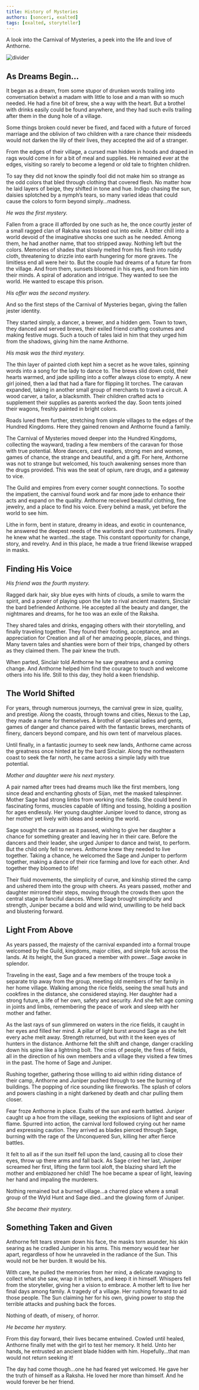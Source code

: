 ```yaml
---
title: History of Mysteries
authors: [sonceri, exalted]
tags: [exalted, storyteller]
---
```


A look into the Carnival of Mysteries, a peek into the life and love of Anthorne.

<!--truncate-->

![divider](/img/divide/divide-exalted.png)
## As Dreams Begin…

It began as a dream, from some stupor of drunken words trailing into conversation betwixt a madam with little to lose and a man with so much needed. He had a fine bit of brew, she a way with the heart. But a brothel with drinks easily could be found anywhere, and they had such evils trailing after them in the dung hole of a village.

Some things broken could never be fixed, and faced with a future of forced marriage and the oblivion of two children with a rare chance their misdeeds would not darken the lily of their lives, they accepted the aid of a stranger.

From the edges of their village, a cursed man hidden in hoods and draped in rags would come in for a bit of meal and supplies. He remained ever at the edges, visiting so rarely to become a legend or old tale to frighten children.

To say they did not know the spindly fool did not make him so strange as the odd colors that bled through clothing that covered flesh. No matter how he laid layers of beige, they shifted in tone and hue. Indigo chasing the sun, daisies splotched by a nymph’s tears, so many varied ideas that could cause the colors to form beyond simply…madness.

*He was the first mystery.*

Fallen from a grace ill afforded by one such as he, the once courtly jester of a small ragged clan of Raksha was tossed out into exile. A bitter chill into a world devoid of the imaginative shocks one such as he needed. Among them, he had another name, that too stripped away. Nothing left but the colors. Memories of shades that slowly melted from his flesh into ruddy cloth, threatening to drizzle into earth hungering for more graves. The limitless end all were heir to. But the couple had dreams of a future far from the village. And from them, sunsets bloomed in his eyes, and from him into their minds. A spiral of adoration and intrigue. They wanted to see the world. He wanted to escape this prison.

*His offer was the second mystery.*

And so the first steps of the Carnival of Mysteries began, giving the fallen jester identity.

They started simply, a dancer, a brewer, and a hidden gem. Town to town, they danced and served brews, their exiled friend crafting costumes and making festive mugs. Such a touch of tales laid in him that they urged him from the shadows, giving him the name Anthorne.

*His mask was the third mystery.*

The thin layer of painted cloth kept him a secret as he wove tales, spinning words into a song for the lady to dance to. The brews slid down cold, their hearts warmed, and jade spilling into a coffer always close to empty. A new girl joined, then a lad that had a flare for flipping lit torches. The caravan expanded, taking in another small group of merchants to travel a circuit. A wood carver, a tailor, a blacksmith. Their children crafted acts to supplement their supplies as parents worked the day. Soon tents joined their wagons, freshly painted in bright colors.

Roads lured them further, stretching from simple villages to the edges of the Hundred Kingdoms. Here they gained renown and Anthorne found a family.

The Carnival of Mysteries moved deeper into the Hundred Kingdoms, collecting the wayward, trading a few members of the caravan for those with true potential. More dancers, card readers, strong men and women, games of chance, the strange and beautiful, and a gift. For here, Anthorne was not to strange but welcomed, his touch awakening senses more than the drugs provided. This was the seat of opium, rare drugs, and a gateway to vice.

The Guild and empires from every corner sought connections. To soothe the impatient, the carnival found work and far more jade to enhance their acts and expand on the quality. Anthorne received beautiful clothing, fine jewelry, and a place to find his voice. Every behind a mask, yet before the world to see him.

Lithe in form, bent in stature, dreamy in ideas, and exotic in countenance, he answered the deepest needs of the warlords and their customers. Finally he knew what he wanted…the stage. This constant opportunity for change, story, and revelry. And in this place, he made a true friend likewise wrapped in masks.

## Finding His Voice

*His friend was the fourth mystery.*

Ragged dark hair, sky blue eyes with hints of clouds, a smile to warm the spirit, and a power of playing upon the lute to rival ancient masters, Sinclair the bard befriended Anthorne. He accepted all the beauty and danger, the nightmares and dreams, for he too was an exile of the Raksha.

They shared tales and drinks, engaging others with their storytelling, and finally traveling together. They found their footing, acceptance, and an appreciation for Creation and all of her amazing people, places, and things. Many tavern tales and shanties were born of their trips, changed by others as they claimed them. The pair knew the truth.

When parted, Sinclair told Anthorne he saw greatness and a coming change. And Anthorne helped him find the courage to touch and welcome others into his life. Still to this day, they hold a keen friendship.

## The World Shifted

For years, through numerous journeys, the carnival grew in size, quality, and prestige. Along the coasts, through towns and cities, Nexus to the Lap, they made a name for themselves. A brothel of special ladies and gents, games of danger and chance paired with the fantastic brews, merchants of finery, dancers beyond compare, and his own tent of marvelous places.

Until finally, in a fantastic journey to seek new lands, Anthorne came across the greatness once hinted at by the bard Sinclair. Along the northeastern coast to seek the far north, he came across a simple lady with true potential.

*Mother and daughter were his next mystery.*

A pair named after trees had dreams much like the first members, long since dead and enchanting ghosts of Sijan, met the masked talespinner. Mother Sage had strong limbs from working rice fields. She could bend in fascinating forms, muscles capable of lifting and tossing, holding a position for ages endlessly. Her young daughter Juniper loved to dance, strong as her mother yet lively with ideas and seeking the world.

Sage sought the caravan as it passed, wishing to give her daughter a chance for something greater and leaving her in their care. Before the dancers and their leader, she urged Juniper to dance and twist, to perform. But the child only fell to nerves. Anthorne knew they needed to live together. Taking a chance, he welcomed the Sage and Juniper to perform together, making a dance of their rice farming and love for each other. And together they bloomed to life!

Their fluid movements, the simplicity of curve, and kinship stirred the camp and ushered them into the group with cheers. As years passed, mother and daughter mirrored their steps, moving through the crowds then upon the central stage in fanciful dances. Where Sage brought simplicity and strength, Juniper became a bold and wild wind, unwilling to be held back and blustering forward.

## Light From Above

As years passed, the majesty of the carnival expanded into a formal troupe welcomed by the Guild, kingdoms, major cities, and simple folk across the lands. At its height, the Sun graced a member with power…Sage awoke in splendor.

Traveling in the east, Sage and a few members of the troupe took a separate trip away from the group, meeting old members of her family in her home village. Walking among the rice fields, seeing the small huts and cookfires in the distance, she considered staying. Her daughter had a strong future, a life of her own, safety and security. And she felt age coming in joints and limbs, remembering the peace of work and sleep with her mother and father.

As the last rays of sun glimmered on waters in the rice fields, it caught in her eyes and filled her mind. A pillar of light burst around Sage as she felt every ache melt away. Strength returned, but with it the keen eyes of hunters in the distance. Anthorne felt the shift and change, danger crackling down his spine like a lightning bolt. The cries of people, the fires of fields, all in the direction of his own members and a village they visited a few times in the past. The home of Sage and Juniper.

Rushing together, gathering those willing to aid within riding distance of their camp, Anthorne and Juniper pushed through to see the burning of buildings. The popping of rice sounding like fireworks. The splash of colors and powers clashing in a night darkened by death and char pulling them closer.

Fear froze Anthorne in place. Exalts of the sun and earth battled. Juniper caught up a hoe from the village, seeking the explosions of light and sear of flame. Spurred into action, the carnival lord followed crying out her name and expressing caution. They arrived as blades pierced through Sage, burning with the rage of the Unconquered Sun, killing her after fierce battles.

It felt to all as if the sun itself fell upon the land, causing all to close their eyes, throw up there arms and fall back. As Sage cried her last, Juniper screamed her first, lifting the farm tool aloft, the blazing shard left the mother and emblazoned her child! The hoe became a spear of light, leaving her hand and impaling the murderers.

Nothing remained but a burned village…a charred place where a small group of the Wyld Hunt and Sage died…and the glowing form of Juniper.

*She became their mystery.*

## Something Taken and Given

Anthorne felt tears stream down his face, the masks torn asunder, his skin searing as he cradled Juniper in his arms. This memory would tear her apart, regardless of how he unraveled in the radiance of the Sun. This would not be her burden. It would be his.

With care, he pulled the memories from her mind, a delicate ravaging to collect what she saw, wrap it in tethers, and keep it in himself. Whispers fell from the storyteller, giving her a vision to embrace. A mother left to live her final days among family. A tragedy of a village. Her rushing forward to aid those people. The Sun claiming her for his own, giving power to stop the terrible attacks and pushing back the forces.

Nothing of death, of misery, of horror.

*He became her mystery.*

From this day forward, their lives became entwined. Cowled until healed, Anthorne finally met with the girl to test her memory. It held. Unto her hands, he entrusted an ancient blade hidden with him. Hopefully…that man would not return seeking it!

The day had come though…one he had feared yet welcomed. He gave her the truth of himself as a Raksha. He loved her more than himself. And he would forever be her friend.
